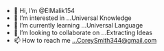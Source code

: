 - 👋 Hi, I’m @ElMalik154
- 👀 I’m interested in ...Universal Knowledge 
- 🌱 I’m currently learning ...Universal Language
- 💞️ I’m looking to collaborate on ...Extracting Ideas
- 📫 How to reach me ...CoreySmith344@gmail.com 

<!---
ElMalik154/ElMalik154 is a ✨ special ✨ repository because its `README.md` (this file) appears on your GitHub profile.
You can click the Preview link to take a look at your changes.
--->
